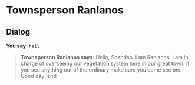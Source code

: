 # Townsperson Ranlanos
## Dialog

**You say:** `hail`



>**Townsperson Ranlanos says:** Hello, Soandso. I am Ranlanos, I am in charge of overseeing our vegetation system here in our great town. If you see anything out of the ordinary make sure you come see me. Good day!
end
